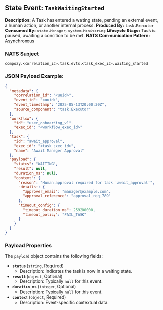 ## State Event: `TaskWaitingStarted`

**Description:** A Task has entered a waiting state, pending an external event, a human action, or another internal process.
**Produced By:** `task.Executor`
**Consumed By:** `state.Manager`, `system.Monitoring`
**Lifecycle Stage:** Task is paused, awaiting a condition to be met.
**NATS Communication Pattern:** Asynchronous

### NATS Subject

`compozy.<correlation_id>.task.evts.<task_exec_id>.waiting_started`

### JSON Payload Example:

```json
{
  "metadata": {
    "correlation_id": "<uuid>",
    "event_id": "<uuid>",
    "event_timestamp": "2025-05-13T20:00:30Z",
    "source_component": "task.Executor"
  },
  "workflow": {
    "id": "user_onboarding_v1",
    "exec_id": "<workflow_exec_id>"
  },
  "task": {
    "id": "await_approval",
    "exec_id": "<task_exec_id>",
    "name": "Await Manager Approval"
  },
  "payload": {
    "status": "WAITING",
    "result": null,
    "duration_ms": null,
    "context": {
      "reason": "Human approval required for task 'await_approval'",
      "details": {
        "approver_email": "manager@example.com",
        "approval_reference": "approval_req_789"
      },
      "timeout_config": {
        "timeout_duration_ms": 259200000,
        "timeout_policy": "FAIL_TASK"
      }
    }
  }
}
```

### Payload Properties

The `payload` object contains the following fields:
-   **`status`** (`string`, Required)
    -   Description: Indicates the task is now in a waiting state.
-   **`result`** (`object`, Optional)
    -   Description: Typically `null` for this event.
-   **`duration_ms`** (`integer`, Optional)
    -   Description: Typically `null` for this event.
-   **`context`** (`object`, Required)
    -   Description: Event-specific contextual data.
